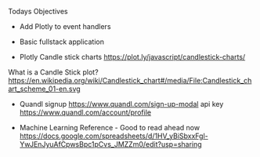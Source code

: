 Todays Objectives

* Add Plotly to event handlers

* Basic fullstack application

* Plotly
Candle stick charts
https://plot.ly/javascript/candlestick-charts/

What is a Candle Stick plot?
https://en.wikipedia.org/wiki/Candlestick_chart#/media/File:Candlestick_chart_scheme_01-en.svg

* Quandl
signup
    https://www.quandl.com/sign-up-modal
api key
    https://www.quandl.com/account/profile

* Machine Learning Reference - Good to read ahead now
https://docs.google.com/spreadsheets/d/1HV_yBiSbxxFgl-YwJEnJyuAfCpwsBpc1pCvs_JMZZm0/edit?usp=sharing
